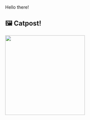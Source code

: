 Hello there!



## 🖼️ Catpost!

<sub>
    <img src="https://cdn2.thecatapi.com/images/ba4.jpg" height="256">
</sub>

